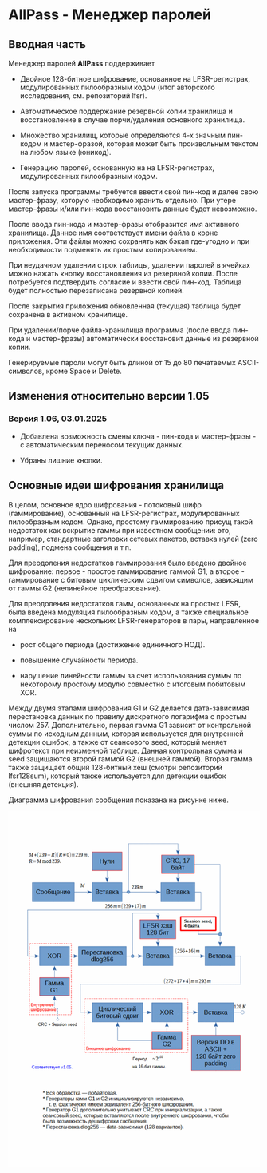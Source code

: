 # AllPass - Менеджер паролей

## Вводная часть

Менеджер паролей **AllPass** поддерживает

* Двойное 128-битное шифрование, основанное на LFSR-регистрах, модулированных пилообразным кодом (итог авторского исследования, см. репозиторий lfsr).

* Автоматическое поддержание резервной копии хранилища и восстановление в случае порчи/удаления основного хранилища.

* Множество хранилищ, которые определяются 4-х значным пин-кодом и мастер-фразой, которая может быть произвольным текстом на любом языке (юникод).

* Генерацию паролей, основанную на на LFSR-регистрах, модулированных пилообразным кодом.

После запуска программы требуется ввести свой пин-код и далее свою мастер-фразу, которую необходимо хранить отдельно. При утере мастер-фразы и/или пин-кода восстановить данные будет невозможно.

После ввода пин-кода и мастер-фразы отобразится имя активного хранилища. Данное имя соответствует имени файла в корне приложения. Эти файлы можно сохранять как бэкап где-угодно и при необходимости подменять их простым копированием.

При неудачном удалении строк таблицы, удалении паролей в ячейках можно нажать кнопку восстановления из резервной копии. После потребуется подтвердить согласие и ввести свой пин-код. Таблица будет полностью перезаписана резервной копией.

После закрытия приложения обновленная (текущая) таблица будет сохранена в активном хранилище.

При удалении/порче файла-хранилища программа (после ввода пин-кода и мастер-фразы) автоматически восстановит данные из резервной копии.

Генерируемые пароли могут быть длиной от 15 до 80 печатаемых ASCII-символов, кроме Space и Delete.

## Изменения относительно версии 1.05

### Версия 1.06, 03.01.2025

* Добавлена возможность смены ключа - пин-кода и мастер-фразы - с автоматическим переносом текущих данных.

* Убраны лишние кнопки.

## Основные идеи шифрования хранилища

В целом, основное ядро шифрования - потоковый шифр (гаммирование), основанный на LFSR-регистрах, модулированных пилообразным кодом. Однако, простому гаммированию присущ такой недостаток как вскрытие гаммы при известном сообщении: это, например, стандартные заголовки сетевых пакетов, вставка нулей (zero padding), подмена сообщения и т.п.

Для преодоления недостатков гаммирования было введено двойное шифрование: первое - простое гаммирование гаммой G1, а второе - гаммирование с битовым циклическим сдвигом символов, зависящим от гаммы G2 (нелинейное преобразование).

Для преодоления недостатков гамм, основанных на простых LFSR, была введена модуляция пилообразным кодом, а также специальное комплексирование нескольких LFSR-генераторов в пары, направленное на

* рост общего периода (достижение единичного НОД).

* повышение случайности периода.

* нарушение линейности гаммы за счет использования суммы по некоторому простому модулю совместно с итоговым побитовым XOR.

Между двумя этапами шифрования G1 и G2 делается дата-зависимая перестановка данных по правилу дискретного логарифма с простым числом 257. Дополнительно, первая гамма G1 зависит от контрольной суммы по исходным данным, которая используется для внутренней детекции ошибок, а также от сеансового seed, который меняет шифротекст при неизменной таблице. Данная контрольная сумма и seed защищаются второй гаммой G2 (внешней гаммой). Вторая гамма также защищает общий 128-битный хеш (смотри репозиторий lfsr128sum), который также используется для детекции ошибок (внешняя детекция).

Диаграмма шифрования сообщения показана на рисунке ниже.

![screenshot](storage_manager_diagram.gif)
